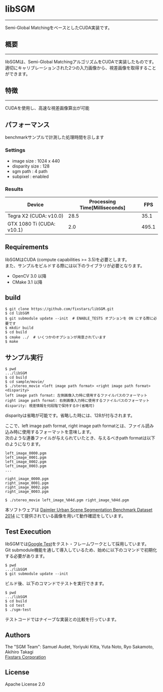 # libSGM
---
Semi-Global MatchingをベースとしたCUDA実装です。

## 概要
---

libSGMは、Semi-Global MatchingアルゴリズムをCUDAで実装したものです。  
適切にキャリブレーションされた2つの入力画像から、視差画像を取得することができます。

## 特徴
---
CUDAを使用し、高速な視差画像算出が可能

## パフォーマンス
benchmarkサンプルで計測した処理時間を示します
### Settings
- image size : 1024 x 440
- disparity size : 128
- sgm path : 4 path
- subpixel : enabled

### Results
|Device|Processing Time[Milliseconds]|FPS|
|---|---|---|
|Tegra X2 (CUDA: v10.0)|28.5|35.1|
|GTX 1080 Ti (CUDA: v10.1)|2.0|495.1|

## Requirements
libSGMはCUDA (compute capabilities >= 3.5)を必要とします。  
また、サンプルをビルドする際には以下のライブラリが必要となります。
- OpenCV 3.0 以降
- CMake 3.1 以降

## build
```
$ git clone https://github.com/fixstars/libSGM.git
$ cd libSGM
$ git submodule update --init  # ENABLE_TESTS オプションを ON にする際に必要です
$ mkdir build
$ cd build
$ cmake ../  # いくつかのオプションが用意されています
$ make
```

## サンプル実行
```
$ pwd
.../libSGM
$ cd build
$ cd sample/movie/
$ ./stereo_movie <left image path format> <right image path format> <disparity>
left image path format: 左側画像入力時に使用するファイルパスのフォーマット
right image path format: 右側画像入力時に使用するファイルパスのフォーマット
disparity: 視差情報を何段階で保持するか(省略可)
```

disparityは省略が可能です。省略した時には、128が付与されます。

ここで、left image path format, right image path formatとは、ファイル読み込み時に使用するフォーマットを意味します。  
次のような連番ファイルが与えられていたとき、与えるべきpath formatは以下のようになります。
```
left_image_0000.pgm
left_image_0001.pgm
left_image_0002.pgm
left_image_0003.pgm
...

right_image_0000.pgm
right_image_0001.pgm
right_image_0002.pgm
right_image_0003.pgm
```

```
$ ./stereo_movie left_image_%04d.pgm right_image_%04d.pgm
```

本ソフトウェアは [Daimler Urban Scene Segmentation Benchmark Dataset 2014](http://www.6d-vision.com/scene-labeling) にて提供されている画像を用いて動作確認をしています。

## Test Execution
libSGMでは[Google Test](https://github.com/google/googletest)をテスト・フレームワークとして採用しています。  
Git submodule機能を通して導入しているため、始めに以下のコマンドで初期化する必要があります。

```
$ pwd
.../libSGM
$ git submodule update --init
```

ビルド後、以下のコマンドでテストを実行できます。

```
$ pwd
.../libSGM
$ cd build
$ cd test
$ ./sgm-test
```

テストコードではナイーブな実装との比較を行っています。

## Authors
The "SGM Team": Samuel Audet, Yoriyuki Kitta, Yuta Noto, Ryo Sakamoto, Akihiro Takagi  
[Fixstars Corporation](http://www.fixstars.com/)

## License
Apache License 2.0

